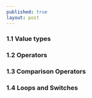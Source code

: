 ```yaml
---
published: true
layout: post
---
```

### 1.1 Value types
### 1.2 Operators
### 1.3 Comparison Operators
### 1.4 Loops and Switches


